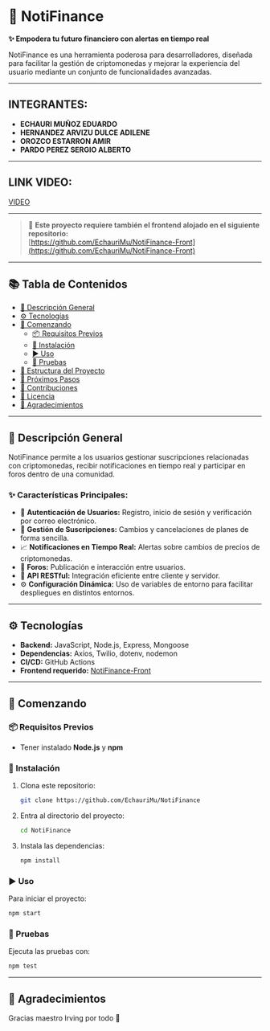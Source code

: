 # 🚀 NotiFinance

**✨ Empodera tu futuro financiero con alertas en tiempo real**

NotiFinance es una herramienta poderosa para desarrolladores, diseñada para facilitar la gestión de criptomonedas y mejorar la experiencia del usuario mediante un conjunto de funcionalidades avanzadas.

---

## INTEGRANTES:

- **ECHAURI MUÑOZ EDUARDO**
- **HERNANDEZ ARVIZU DULCE ADILENE**
- **OROZCO ESTARRON AMIR**
- **PARDO PEREZ SERGIO ALBERTO**

---

## LINK VIDEO:

[VIDEO](https://youtu.be/NtXLnGjBiJU)

---


> 🔗 **Este proyecto requiere también el frontend alojado en el siguiente repositorio:**  
> [https://github.com/EchauriMu/NotiFinance-Front](https://github.com/EchauriMu/NotiFinance-Front)

---

## 📚 Tabla de Contenidos

- [📝 Descripción General](#descripción-general)
- [⚙️ Tecnologías](#tecnologías)
- [🚀 Comenzando](#comenzando)
  - [📦 Requisitos Previos](#requisitos-previos)
  - [🔧 Instalación](#instalación)
  - [▶️ Uso](#uso)
  - [🧪 Pruebas](#pruebas)
- [📁 Estructura del Proyecto](#estructura-del-proyecto)
- [🔮 Próximos Pasos](#próximos-pasos)
- [🤝 Contribuciones](#contribuciones)
- [🪪 Licencia](#licencia)
- [🙏 Agradecimientos](#agradecimientos)

---

## 📝 Descripción General

NotiFinance permite a los usuarios gestionar suscripciones relacionadas con criptomonedas, recibir notificaciones en tiempo real y participar en foros dentro de una comunidad.  

### ✨ Características Principales:

- 🔐 **Autenticación de Usuarios:** Registro, inicio de sesión y verificación por correo electrónico.
- 📅 **Gestión de Suscripciones:** Cambios y cancelaciones de planes de forma sencilla.
- 📈 **Notificaciones en Tiempo Real:** Alertas sobre cambios de precios de criptomonedas.
- 💬 **Foros:** Publicación e interacción entre usuarios.
- 🔗 **API RESTful:** Integración eficiente entre cliente y servidor.
- ⚙ **Configuración Dinámica:** Uso de variables de entorno para facilitar despliegues en distintos entornos.

---

## ⚙️ Tecnologías

- **Backend:** JavaScript, Node.js, Express, Mongoose
- **Dependencias:** Axios, Twilio, dotenv, nodemon
- **CI/CD:** GitHub Actions
- **Frontend requerido:** [NotiFinance-Front](https://github.com/EchauriMu/NotiFinance-Front)

---

## 🚀 Comenzando

### 📦 Requisitos Previos

- Tener instalado **Node.js** y **npm**

### 🔧 Instalación

1. Clona este repositorio:
   ```bash
   git clone https://github.com/EchauriMu/NotiFinance
   ```

2. Entra al directorio del proyecto:
   ```bash
   cd NotiFinance
   ```

3. Instala las dependencias:
   ```bash
   npm install
   ```

### ▶️ Uso

Para iniciar el proyecto:
```bash
npm start
```

### 🧪 Pruebas

Ejecuta las pruebas con:
```bash
npm test
```

---

## 🙏 Agradecimientos

Gracias maestro Irving por todo 🤝
